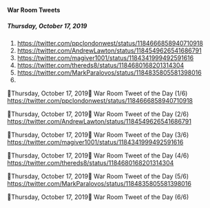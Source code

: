 **War Room Tweets**

##### Thursday, October 17, 2019
1) https://twitter.com/ppclondonwest/status/1184666858940710918
2) https://twitter.com/AndrewLawton/status/1184549626541686791
3) https://twitter.com/magiver1001/status/1184341999492591616
4) https://twitter.com/thereds8/status/1184680168201314304
5) https://twitter.com/MarkParalovos/status/1184835805581398016
6) 


👀Thursday, October 17, 2019👀
War Room Tweet of the Day (1/6)
https://twitter.com/ppclondonwest/status/1184666858940710918

👀Thursday, October 17, 2019👀
War Room Tweet of the Day (2/6)
https://twitter.com/AndrewLawton/status/1184549626541686791

👀Thursday, October 17, 2019👀
War Room Tweet of the Day (3/6)
https://twitter.com/magiver1001/status/1184341999492591616

👀Thursday, October 17, 2019👀
War Room Tweet of the Day (4/6)
https://twitter.com/thereds8/status/1184680168201314304

👀Thursday, October 17, 2019👀
War Room Tweet of the Day (5/6)
https://twitter.com/MarkParalovos/status/1184835805581398016

👀Thursday, October 17, 2019👀
War Room Tweet of the Day (6/6)

